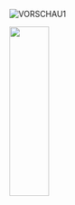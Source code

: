 
![VORSCHAU1](https://github.com/user-attachments/assets/84326337-7baa-4985-8bf4-52aa465a50dd)


<img src="https://github.com/user-attachments/assets/9046cc1b-a770-484d-a585-000c180f4805" width="70" height="300">
